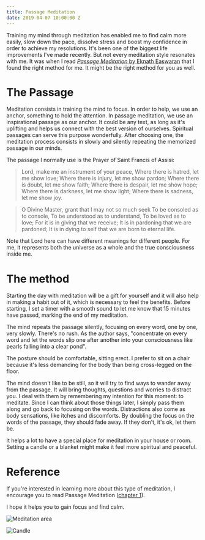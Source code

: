 ```yaml
---
title: Passage Meditation
date: 2019-04-07 10:00:00 Z
---
```


Training my mind through meditation has enabled me to find calm more easily, slow down the pace, dissolve stress and boost my confidence in order to achieve my resolutions. It's been one of the biggest life improvements I've made recently. But not every meditation style resonates with me. It was when I read *[Passage Meditation](https://en.wikipedia.org/wiki/Passage_Meditation)*[ by Eknath Easwaran](https://en.wikipedia.org/wiki/Passage_Meditation) that I found the right method for me. It might be the right method for you as well.

# The Passage

Meditation consists in training the mind to focus. In order to help, we use an anchor, something to hold the attention. In passage meditation, we use an inspirational passage as our anchor. It could be any text, as long as it's uplifting and helps us connect with the best version of ourselves. Spiritual passages can serve this purpose wonderfully. After choosing one, the meditation process consists in slowly and silently repeating the memorized passage in our minds.

The passage I normally use is the Prayer of Saint Francis of Assisi:

> Lord, make me an instrument of your peace,
> Where there is hatred, let me show love;
> Where there is injury, let me show pardon;
> Where there is doubt, let me show faith;
> Where there is despair, let me show hope;
> Where there is darkness, let me show light;
> Where there is sadness, let me show joy.

> O Divine Master, grant that I may not so much seek
> To be consoled as to console,
> To be understood as to understand,
> To be loved as to love;
> For it is in giving that we receive;
> It is in pardoning that we are pardoned;
> It is in dying to self that we are born to eternal life.

Note that Lord here can have different meanings for different people. For me, it represents both the universe as a whole and the true consciousness inside me.

# The method

Starting the day with meditation will be a gift for yourself and it will also help in making a habit out of it, which is necessary to feel the benefits. Before starting, I set a timer with a smooth sound to let me know that 15 minutes have passed, marking the end of my meditation.

The mind repeats the passage silently, focusing on every word, one by one, very slowly. There's no rush. As the author says, "concentrate on every word and let the words slip one after another into your consciousness like pearls falling into a clear pond".

The posture should be comfortable, sitting erect. I prefer to sit on a chair because it's less demanding for the body than being cross-legged on the floor.

The mind doesn't like to be still, so it will try to find ways to wander away from the passage. It will bring thoughts, questions and worries to distract you. I deal with them by remembering my intention for this moment: to meditate. Since I can think about those things later, I simply pass them along and go back to focusing on the words. Distractions also come as body sensations, like itches and discomforts. By doubling the focus on the words of the passage, they should fade away. If they don’t, it's ok, let them be.

It helps a lot to have a special place for meditation in your house or room. Setting a candle or a blanket might make it feel more spiritual and peaceful.

# Reference

If you're interested in learning more about this type of meditation, I encourage you to read Passage Meditation ([chapter 1](https://www.bmcm.org/inspiration/easwaran/first-chapter-passage-meditation/)).

I hope it helps you to gain focus and find calm.

![Meditation area](/uploads/IMG_2662.jpeg)

![Candle](/uploads/IMG_2660-7b3a47.jpeg)